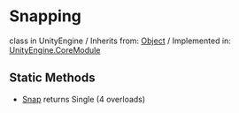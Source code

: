 # Snapping
class in UnityEngine
 / Inherits from: <a href="https://docs.unity3d.com/6000.0/Documentation/ScriptReference/Object.html" target="_blank">Object</a> / Implemented in: <a href="https://docs.unity3d.com/6000.0/Documentation/ScriptReference/UnityEngine.CoreModule.html" target="_blank">UnityEngine.CoreModule</a>
## Static Methods
- <a href="https://docs.unity3d.com/6000.0/Documentation/ScriptReference/Snapping.Snap.html" target="_blank">Snap</a> returns Single (4 overloads)
